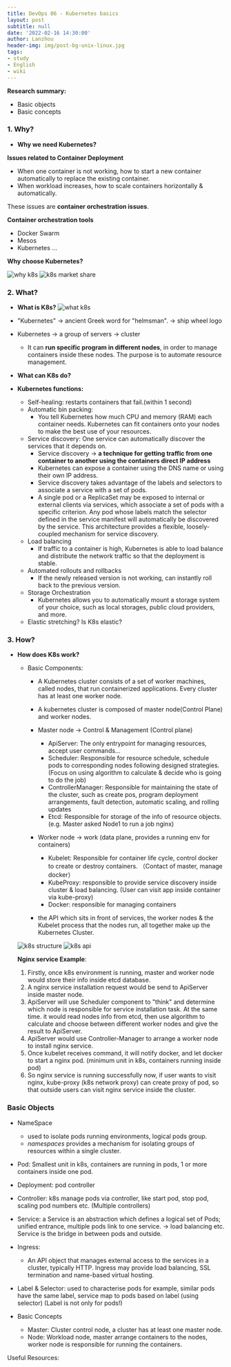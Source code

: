 ```yaml
---
title: DevOps 06 - Kubernetes basics
layout: post
subtitle: null
date: '2022-02-16 14:30:00'
author: Lanzhou
header-img: img/post-bg-unix-linux.jpg
tags:
- study
- English
- wiki
---
```

**Research summary:**

- Basic objects
- Basic concepts

### 1. Why?

- **Why we need Kubernetes?**

**Issues related to Container Deployment**

- When one container is not working, how to start a new container automatically to replace the existing container.
- When workload increases, how to scale containers horizontally & automatically.

These issues are **container orchestration issues**.

**Container orchestration tools**

- Docker Swarm
- Mesos
- Kubernetes ...

**Why choose Kubernetes?**

![why k8s](/img/in-post/why-choose-k8s.png)
![k8s market share](/img/in-post/k8s-market-share.png)

### 2. What?
- **What is K8s?**
![what k8s](/img/in-post/what-k8s.png)

- "Kubernetes" → ancient Greek word for "helmsman". → ship wheel logo
- Kubernetes → a group of servers → cluster
    - It can **run specific program in different nodes**, in order to manage containers inside these nodes. The purpose is to automate resource management.

- **What can K8s do?**
- **Kubernetes functions:**
    - Self-healing: restarts containers that fail.(within 1 second)
    - Automatic bin packing:
        - You tell Kubernetes how much CPU and memory (RAM) each container needs. Kubernetes can fit containers onto your nodes to make the best use of your resources.
    - Service discovery: One service can automatically discover the services that it depends on.
        - Service discovery → **a technique for getting traffic from one container to another using the containers direct IP address**
        - Kubernetes can expose a container using the DNS name or using their own IP address.
        - Service discovery takes advantage of the labels and selectors to associate a service with a set of pods.
        - A single pod or a ReplicaSet may be exposed to internal or external clients via services, which associate a set of pods with a specific criterion. Any pod whose labels match the selector defined in the service manifest will automatically be discovered by the service. This architecture provides a flexible, loosely-coupled mechanism for service discovery.
    - Load balancing
        - If traffic to a container is high, Kubernetes is able to load balance and distribute the network traffic so that the deployment is stable.
    - Automated rollouts and rollbacks
        - If the newly released version is not working, can instantly roll back to the previous version.
    - Storage Orchestration
        - Kubernetes allows you to automatically mount a storage system of your choice, such as local storages, public cloud providers, and more.
    - Elastic stretching? Is K8s elastic?


### 3. How?

- **How does K8s work?**
    - Basic Components:
        - A Kubernetes cluster consists of a set of worker machines, called nodes, that run containerized applications. Every cluster has at least one worker node.
        - A kubernetes cluster is composed of master node(Control Plane) and worker nodes.
        - Master node → Control & Management (Control plane)
            - ApiServer: The only entrypoint for managing resources, accept user commands...
            - Scheduler: Responsible for resource schedule, schedule pods to corresponding nodes following designed strategies. (Focus on using algorithm to calculate & decide who is going to do the job)
            - ControllerManager: Responsible for maintaining the state of the cluster, such as create pos, program deployment arrangements, fault detection, automatic scaling, and rolling updates
            - Etcd: Responsible for storage of the info of resource objects. (e.g. Master asked Node1 to run a job nginx)
        - Worker node → work (data plane, provides a running env for containers)
            - Kubelet: Responsible for container life cycle, control docker to create or destroy containers. （Contact of master, manage docker）
            - KubeProxy: responsible to provide service discovery inside cluster & load balancing. (User can visit app inside container via kube-proxy)
            - Docker: responsible for managing containers
        
        
        - the API which sits in front of services, the worker nodes & the Kubelet process that the nodes run, all together make up the Kubernetes Cluster.
    
    ![k8s structure](/img/in-post/k8s-structure.png)
    ![k8s api](/img/in-post/k8s-api.png)

    **Nginx service Example**:
    
    1. Firstly, once k8s environment is running, master and worker node would store their info inside etcd database. 
    2. A nginx service installation request would be send to ApiServer inside master node.
    3. ApiServer will use Scheduler component to "think" and determine which node is responsible for service installation task. At the same time. it would read nodes info from etcd, then use algorithm to calculate and choose between different worker nodes and give the result to ApiServer.
    4. ApiServer would use Controller-Manager to arrange a worker node to install nginx service.
    5. Once kubelet receives command, it will notify docker, and let docker to start a nginx pod. (minimum unit in k8s, containers running inside pod)
    6. So nginx service is running successfully now, if user wants to visit nginx, kube-proxy (k8s network proxy) can create proxy of pod, so that outside users can visit nginx service inside the cluster.
    
### Basic Objects
  - NameSpace
      
      - used to isolate pods running environments, logical pods group.
      - *namespaces* provides a mechanism for isolating groups of resources within a single cluster.
  - Pod: Smallest unit in k8s, containers are running in pods, 1 or more containers inside one pod.
      
  - Deployment: pod controller
      
  - Controller: k8s manage pods via controller, like start pod, stop pod, scaling pod numbers etc. (Multiple controllers)
  - Service:  a Service is an abstraction which defines a logical set of Pods; unified entrance, multiple pods link to one service. → load balancing etc. Service is the bridge in between pods and outside.
        
  - Ingress:
      - An API object that manages external access to the services in a cluster, typically HTTP. Ingress may provide load balancing, SSL termination and name-based virtual hosting.
         
  - Label & Selector: used to characterise pods for example, similar pods have the same label, service map to pods based on label (using selector) (Label is not only for pods!)
      
- Basic Concepts
  - Master: Cluster control node, a cluster has at least one master node.
  - Node: Workload node, master arrange containers to the nodes, worker node is responsible for running the containers.

Useful Resources:
